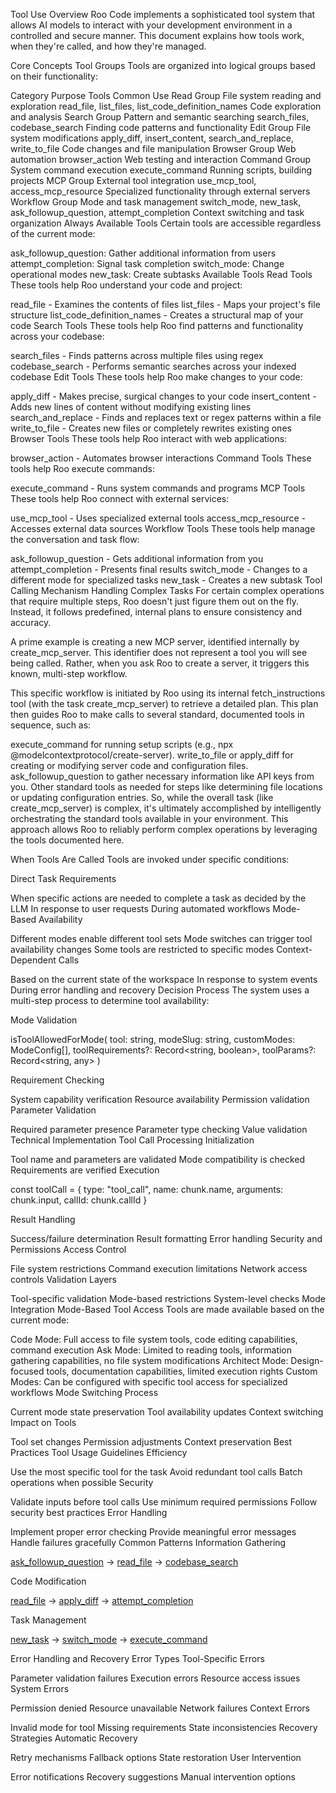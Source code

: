 Tool Use Overview
Roo Code implements a sophisticated tool system that allows AI models to interact with your development environment in a controlled and secure manner. This document explains how tools work, when they're called, and how they're managed.

Core Concepts
Tool Groups
Tools are organized into logical groups based on their functionality:

Category	Purpose	Tools	Common Use
Read Group	File system reading and exploration	read_file, list_files, list_code_definition_names	Code exploration and analysis
Search Group	Pattern and semantic searching	search_files, codebase_search	Finding code patterns and functionality
Edit Group	File system modifications	apply_diff, insert_content, search_and_replace, write_to_file	Code changes and file manipulation
Browser Group	Web automation	browser_action	Web testing and interaction
Command Group	System command execution	execute_command	Running scripts, building projects
MCP Group	External tool integration	use_mcp_tool, access_mcp_resource	Specialized functionality through external servers
Workflow Group	Mode and task management	switch_mode, new_task, ask_followup_question, attempt_completion	Context switching and task organization
Always Available Tools
Certain tools are accessible regardless of the current mode:

ask_followup_question: Gather additional information from users
attempt_completion: Signal task completion
switch_mode: Change operational modes
new_task: Create subtasks
Available Tools
Read Tools
These tools help Roo understand your code and project:

read_file - Examines the contents of files
list_files - Maps your project's file structure
list_code_definition_names - Creates a structural map of your code
Search Tools
These tools help Roo find patterns and functionality across your codebase:

search_files - Finds patterns across multiple files using regex
codebase_search - Performs semantic searches across your indexed codebase
Edit Tools
These tools help Roo make changes to your code:

apply_diff - Makes precise, surgical changes to your code
insert_content - Adds new lines of content without modifying existing lines
search_and_replace - Finds and replaces text or regex patterns within a file
write_to_file - Creates new files or completely rewrites existing ones
Browser Tools
These tools help Roo interact with web applications:

browser_action - Automates browser interactions
Command Tools
These tools help Roo execute commands:

execute_command - Runs system commands and programs
MCP Tools
These tools help Roo connect with external services:

use_mcp_tool - Uses specialized external tools
access_mcp_resource - Accesses external data sources
Workflow Tools
These tools help manage the conversation and task flow:

ask_followup_question - Gets additional information from you
attempt_completion - Presents final results
switch_mode - Changes to a different mode for specialized tasks
new_task - Creates a new subtask
Tool Calling Mechanism
Handling Complex Tasks
For certain complex operations that require multiple steps, Roo doesn't just figure them out on the fly. Instead, it follows predefined, internal plans to ensure consistency and accuracy.

A prime example is creating a new MCP server, identified internally by create_mcp_server. This identifier does not represent a tool you will see being called. Rather, when you ask Roo to create a server, it triggers this known, multi-step workflow.

This specific workflow is initiated by Roo using its internal fetch_instructions tool (with the task create_mcp_server) to retrieve a detailed plan. This plan then guides Roo to make calls to several standard, documented tools in sequence, such as:

execute_command for running setup scripts (e.g., npx @modelcontextprotocol/create-server).
write_to_file or apply_diff for creating or modifying server code and configuration files.
ask_followup_question to gather necessary information like API keys from you.
Other standard tools as needed for steps like determining file locations or updating configuration entries.
So, while the overall task (like create_mcp_server) is complex, it's ultimately accomplished by intelligently orchestrating the standard tools available in your environment. This approach allows Roo to reliably perform complex operations by leveraging the tools documented here.

When Tools Are Called
Tools are invoked under specific conditions:

Direct Task Requirements

When specific actions are needed to complete a task as decided by the LLM
In response to user requests
During automated workflows
Mode-Based Availability

Different modes enable different tool sets
Mode switches can trigger tool availability changes
Some tools are restricted to specific modes
Context-Dependent Calls

Based on the current state of the workspace
In response to system events
During error handling and recovery
Decision Process
The system uses a multi-step process to determine tool availability:

Mode Validation

isToolAllowedForMode(
    tool: string,
    modeSlug: string,
    customModes: ModeConfig[],
    toolRequirements?: Record<string, boolean>,
    toolParams?: Record<string, any>
)

Requirement Checking

System capability verification
Resource availability
Permission validation
Parameter Validation

Required parameter presence
Parameter type checking
Value validation
Technical Implementation
Tool Call Processing
Initialization

Tool name and parameters are validated
Mode compatibility is checked
Requirements are verified
Execution

const toolCall = {
    type: "tool_call",
    name: chunk.name,
    arguments: chunk.input,
    callId: chunk.callId
}

Result Handling

Success/failure determination
Result formatting
Error handling
Security and Permissions
Access Control

File system restrictions
Command execution limitations
Network access controls
Validation Layers

Tool-specific validation
Mode-based restrictions
System-level checks
Mode Integration
Mode-Based Tool Access
Tools are made available based on the current mode:

Code Mode: Full access to file system tools, code editing capabilities, command execution
Ask Mode: Limited to reading tools, information gathering capabilities, no file system modifications
Architect Mode: Design-focused tools, documentation capabilities, limited execution rights
Custom Modes: Can be configured with specific tool access for specialized workflows
Mode Switching
Process

Current mode state preservation
Tool availability updates
Context switching
Impact on Tools

Tool set changes
Permission adjustments
Context preservation
Best Practices
Tool Usage Guidelines
Efficiency

Use the most specific tool for the task
Avoid redundant tool calls
Batch operations when possible
Security

Validate inputs before tool calls
Use minimum required permissions
Follow security best practices
Error Handling

Implement proper error checking
Provide meaningful error messages
Handle failures gracefully
Common Patterns
Information Gathering

[ask_followup_question](/advanced-usage/available-tools/ask-followup-question) → [read_file](/advanced-usage/available-tools/read-file) → [codebase_search](/advanced-usage/available-tools/codebase-search)

Code Modification

[read_file](/advanced-usage/available-tools/read-file) → [apply_diff](/advanced-usage/available-tools/apply-diff) → [attempt_completion](/advanced-usage/available-tools/attempt-completion)

Task Management

[new_task](/advanced-usage/available-tools/new-task) → [switch_mode](/advanced-usage/available-tools/switch-mode) → [execute_command](/advanced-usage/available-tools/execute-command)

Error Handling and Recovery
Error Types
Tool-Specific Errors

Parameter validation failures
Execution errors
Resource access issues
System Errors

Permission denied
Resource unavailable
Network failures
Context Errors

Invalid mode for tool
Missing requirements
State inconsistencies
Recovery Strategies
Automatic Recovery

Retry mechanisms
Fallback options
State restoration
User Intervention

Error notifications
Recovery suggestions
Manual intervention options